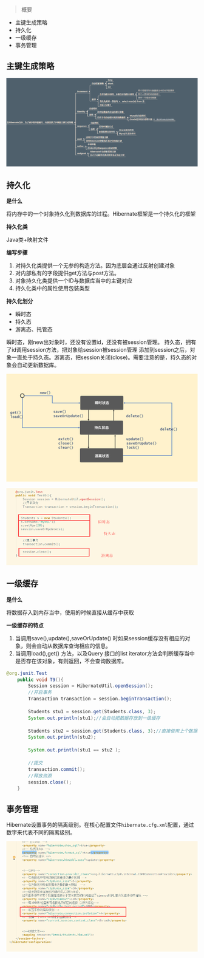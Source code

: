 > 概要

- 主键生成策略
- 持久化
- 一级缓存
- 事务管理

## 主键生成策略

![](image/1556031726793.png)

## 持久化

**是什么**

将内存中的一个对象持久化到数据库的过程。Hibernate框架是一个持久化的框架

**持久化类**

Java类+映射文件

**编写步骤**

1. 对持久化类提供一个无参的构造方法。因为底层会通过反射创建对象
2. 对内部私有的字段提供get方法与post方法。
3. 对象持久化类提供一个ID与数据库当中的主键对应
4. 持久化类中的属性使用包装类型

**持久化划分**

- 瞬时态
- 持久态
- 游离态、托管态

瞬时态，刚new出对象时，还没有设置id，还没有被session管理。 持久态，拥有了id调用session方法，把对象给session被session管理 添加到session之后，对象一直处于持久态。游离态，把session关闭(close)。需要注意的是，持久态的对象会自动更新数据库。

![](image/1556097027056.PNG)

![](image/1556032864749.png)

## 一级缓存

**是什么**

将数据存入到内存当中，使用的时候直接从缓存中获取

**一级缓存的特点**

1. 当调用save(),update(),saveOrUpdate() 时如果session缓存没有相应的对象，则会自动从数据库查询相应的信息。
2. 当调用load(),get() 方法，以及Query 接口的list iterator方法会判断缓存当中是否存在该对象，有则返回，不会查询数据库。

```java
@org.junit.Test
    public void T9(){
        Session session = HibernateUtil.openSession();
        //开启事务
        Transaction transaction = session.beginTransaction();

        Students stu1 = session.get(Students.class, 3);
        System.out.println(stu1);//会自动把数据存放到一级缓存

        Students stu2 = session.get(Students.class, 3);//直接使用上个数据
        System.out.println(stu2);

        System.out.println(stu1 == stu2 );

        //提交
        transaction.commit();
        //释放资源
        session.close();
    }
```

## 事务管理

Hibernate设置事务的隔离级别。在核心配置文件`hibernate.cfg.xml`配置，通过数字来代表不同的隔离级别。


![](image/1556034136178.png)


